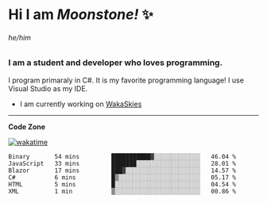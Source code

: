 
<!--
**MoonstoneStudios/MoonstoneStudios** is a ✨ _special_ ✨ repository because its `README.md` (this file) appears on your GitHub profile.

Here are some ideas to get you started:

- 🔭 I’m currently working on ...
- 🌱 I’m currently learning ...
- 👯 I’m looking to collaborate on ...
- 🤔 I’m looking for help with ...
- 💬 Ask me about ...
- 📫 How to reach me: ...
- 😄 Pronouns: ...
- ⚡ Fun fact: ...
-->

# Hi I am _Moonstone!_  ✨
###### he/him
### I am a student and developer who loves programming.

I program primaraly in C#. It is my favorite programming language! I use Visual Studio as my IDE.

- I am currently working on [WakaSkies](https://github.com/MoonstoneStudios/WakaSkies)

---

**Code Zone**


[![wakatime](https://wakatime.com/badge/user/35c755da-7226-42ef-89f9-892c03fbcf7e.svg?style=for-the-badge)](https://wakatime.com/@35c755da-7226-42ef-89f9-892c03fbcf7e)
<!--START_SECTION:waka-->

```text
Binary       54 mins         ███████████▓░░░░░░░░░░░░░   46.04 %
JavaScript   33 mins         ███████░░░░░░░░░░░░░░░░░░   28.01 %
Blazor       17 mins         ███▓░░░░░░░░░░░░░░░░░░░░░   14.57 %
C#           6 mins          █▒░░░░░░░░░░░░░░░░░░░░░░░   05.17 %
HTML         5 mins          █░░░░░░░░░░░░░░░░░░░░░░░░   04.54 %
XML          1 min           ▒░░░░░░░░░░░░░░░░░░░░░░░░   00.86 %
```

<!--END_SECTION:waka-->
